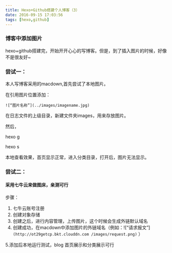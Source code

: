 ```yaml
---
title: Hexo+Github搭建个人博客（3）
date: 2016-09-15 17:03:56
tags: [hexo,github]
---
```


### 博客中添加图片

hexo+github搭建完，开始开开心心的写博客。但是，到了插入图片的时候，好像不是很友好~

### 尝试一：

本人写博客采用的macdown,首先尝试了本地图片。

在引用图片位置添加：

	![“图片名称”](../images/imagename.jpg) 
在日志文件的上级目录，新建文件夹images，用来存放图片。

然后，

hexo g 

hexo s

本地查看效果，首页显示正常，进入分类目录，打开后，图片无法显示。

### 尝试二：

#### 采用七牛云来做图床，亲测可行

步骤：

1. 七牛云账号注册
2. 创建对象存储
3. 创建之后，进行内容管理，上传图片，这个时候会生成外链默认域名
4. 创建成功，在macdown中添加图片的外链域名（例如：![“请求报文”]`(http://ot29getcp.bkt.clouddn.com
/images/request.png)` ）

5.添加后本地运行测试，blog 首页展示和分类展示可行





